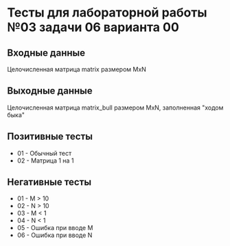 # Тесты для лабораторной работы №03 задачи 06 варианта 00

## Входные данные
Целочисленная матрица matrix размером MxN

## Выходные данные
Целочисленная матрица matrix_bull размером MxN, заполненная "ходом быка"

## Позитивные тесты
- 01 - Обычный тест
- 02 - Матрица 1 на 1

## Негативные тесты
- 01 - M > 10
- 02 - N > 10
- 03 - M < 1
- 04 - N < 1
- 05 - Ошибка при вводе M
- 06 - Ошибка при вводе N
